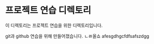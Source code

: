 # 프로젝트 연습 디렉토리

이 디렉토리는 프로젝트 연습을 위한 디렉토리입니다.

git과 github 연습을 위해 만들어졌습니다.
ㄴㅀ올쇼
afesgdhgcfdfsafszdgg
